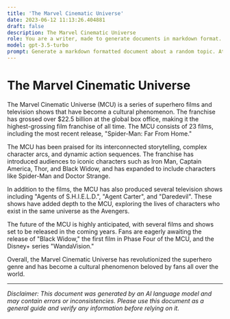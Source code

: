 ```yaml
---
title: 'The Marvel Cinematic Universe'
date: 2023-06-12 11:13:26.404881
draft: false
description: The Marvel Cinematic Universe
role: You are a writer, made to generate documents in markdown format. It is very important that all of the documents you generate are in valid markdown format.
model: gpt-3.5-turbo
prompt: Generate a markdown formatted document about a random topic. At the bottom, include a disclaimer explaining that the document was generated by you. The first line of the document should be the title. Make sure that the entire document is in proper markdown format, using a mix of various tags to make the document visually appealing.
---
```


# The Marvel Cinematic Universe

The Marvel Cinematic Universe (MCU) is a series of superhero films and television shows that have become a cultural phenomenon. The franchise has grossed over $22.5 billion at the global box office, making it the highest-grossing film franchise of all time. The MCU consists of 23 films, including the most recent release, "Spider-Man: Far From Home." 

The MCU has been praised for its interconnected storytelling, complex character arcs, and dynamic action sequences. The franchise has introduced audiences to iconic characters such as Iron Man, Captain America, Thor, and Black Widow, and has expanded to include characters like Spider-Man and Doctor Strange. 

In addition to the films, the MCU has also produced several television shows including "Agents of S.H.I.E.L.D.", "Agent Carter", and "Daredevil". These shows have added depth to the MCU, exploring the lives of characters who exist in the same universe as the Avengers.

The future of the MCU is highly anticipated, with several films and shows set to be released in the coming years. Fans are eagerly awaiting the release of "Black Widow," the first film in Phase Four of the MCU, and the Disney+ series "WandaVision."

Overall, the Marvel Cinematic Universe has revolutionized the superhero genre and has become a cultural phenomenon beloved by fans all over the world.

---

*Disclaimer: This document was generated by an AI language model and may contain errors or inconsistencies. Please use this document as a general guide and verify any information before relying on it.*